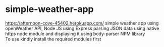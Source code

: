 # simple-weather-app
https://afternoon-cove-45402.herokuapp.com/
simple weather app using openWeather API, Node JS using Express parsing JSON data using native https node module and displaying it using body-parser NPM library  
To use kindly install the required modules first
